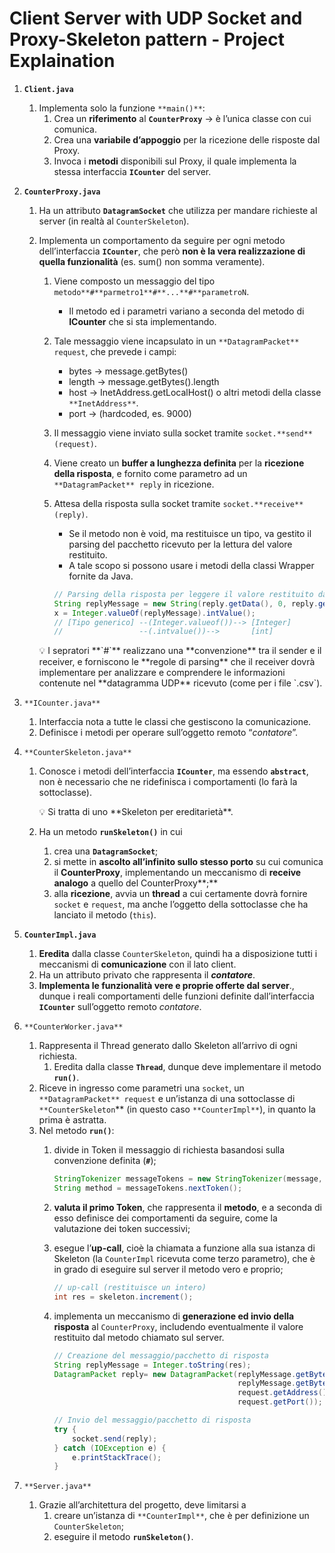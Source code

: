 # Client Server with UDP Socket and Proxy-Skeleton pattern - Project Explaination
1. **`Client.java`**
    1. Implementa solo la funzione `**main()**`:
        1. Crea un **riferimento** al **`CounterProxy`** → è l’unica classe con cui comunica.
        2. Crea una **variabile d’appoggio** per la ricezione delle risposte dal Proxy.
        3. Invoca i **metodi** disponibili sul Proxy, il quale implementa la stessa interfaccia **`ICounter`** del server.
2. **`CounterProxy.java`**
    1. Ha un attributo **`DatagramSocket`** che utilizza per mandare richieste al server (in realtà al `CounterSkeleton`).
    2. Implementa un comportamento da seguire per ogni metodo dell’interfaccia **`ICounter`**, che però **non è la vera realizzazione di quella funzionalità** (es. sum() non somma veramente).
        1. Viene composto un messaggio del tipo `metodo**#**parmetro1**#**...**#**parametroN`.
            - Il metodo ed i parametri variano a seconda del metodo di **ICounter** che si sta implementando.
        2. Tale messaggio viene incapsulato in un `**DatagramPacket** request`, che prevede i campi:
            - bytes → message.getBytes()
            - length → message.getBytes().length
            - host → InetAddress.getLocalHost() o altri metodi della classe `**InetAddress**`.
            - port → (hardcoded, es. 9000)
        3. Il messaggio viene inviato sulla socket tramite `socket.**send**(request)`.
        4. Viene creato un **buffer a lunghezza definita** per la **ricezione della risposta**, e fornito come parametro ad un `**DatagramPacket** reply` in ricezione.
        5. Attesa della risposta sulla socket tramite `socket.**receive**(reply)`.
            - Se il metodo non è void, ma restituisce un tipo, va gestito il parsing del pacchetto ricevuto per la lettura del valore restituito.
            - A tale scopo si possono usare i metodi della classi Wrapper fornite da Java.
            
            ```java
            // Parsing della risposta per leggere il valore restituito dal metodo
            String replyMessage = new String(reply.getData(), 0, reply.getLength());
            x = Integer.valueOf(replyMessage).intValue();
            // [Tipo generico] --(Integer.valueof())--> [Integer]
            //                 --(.intvalue())-->       [int]
            ```
            
        
        <aside>
        💡 I sepratori **`#`** realizzano una **convenzione** tra il sender e il receiver, e forniscono le **regole di parsing** che il receiver dovrà implementare per analizzare e comprendere le informazioni contenute nel **datagramma UDP** ricevuto (come per i file `.csv`).
        
        </aside>
        
3. `**ICounter.java**`
    1. Interfaccia nota a tutte le classi che gestiscono la comunicazione.
    2. Definisce i metodi per operare sull’oggetto remoto “*contatore*”.
4. `**CounterSkeleton.java**`
    1. Conosce i metodi dell’interfaccia **`ICounter`**, ma essendo **`abstract`**, non è necessario che ne ridefinisca i comportamenti (lo farà la sottoclasse).
        
        <aside>
        💡 Si tratta di uno **Skeleton per ereditarietà**.
        
        </aside>
        
    2. Ha un metodo **`runSkeleton()`** in cui
        1. crea una **`DatagramSocket`**;
        2. si mette in **ascolto all’infinito sullo stesso porto** su cui comunica il **CounterProxy**, implementando un meccanismo di **receive analogo** a quello del CounterProxy**;**
        3. alla **ricezione**, avvia un **thread** a cui certamente dovrà fornire `socket` e `request`, ma anche l’oggetto della sottoclasse che ha lanciato il metodo (`this`).
5. **`CounterImpl.java`**
    1. **Eredita** dalla classe `CounterSkeleton`, quindi ha a disposizione tutti i meccanismi di **comunicazione** con il lato client.
    2. Ha un attributo privato che rappresenta il ***contatore***.
    3. **Implementa le funzionalità vere e proprie offerte dal server**., dunque i reali comportamenti delle funzioni definite dall’interfaccia **`ICounter`** sull’oggetto remoto *contatore*.
6. `**CounterWorker.java**`
    1. Rappresenta il Thread generato dallo Skeleton all’arrivo di ogni richiesta.
        1. Eredita dalla classe **`Thread`**, dunque deve implementare il metodo **`run()`**.
    2. Riceve in ingresso come parametri una `socket`, un `**DatagramPacket** request` e un’istanza di una sottoclasse di `**CounterSkeleton`** (in questo caso `**CounterImpl**`), in quanto la prima è astratta.
    3. Nel metodo **`run()`**:
        1. divide in Token il messaggio di richiesta basandosi sulla convenzione definita (**`#`**);
            
            ```java
            StringTokenizer messageTokens = new StringTokenizer(message, "#");
            String method = messageTokens.nextToken();
            ```
            
        2. **valuta il primo Token**, che rappresenta il **metodo**, e a seconda di esso definisce dei comportamenti da seguire, come la valutazione dei token successivi;
        3. esegue l’**up-call**, cioè la chiamata a funzione alla sua istanza di Skeleton (la `CounterImpl` ricevuta come terzo parametro), che è in grado di eseguire sul server il metodo vero e proprio;
            
            ```java
            // up-call (restituisce un intero)
            int res = skeleton.increment();
            ```
            
        4. implementa un meccanismo di **generazione ed invio della risposta** al `CounterProxy`, includendo eventualmente il valore restituito dal metodo chiamato sul server.
            
            ```java
            // Creazione del messaggio/pacchetto di risposta
            String replyMessage = Integer.toString(res);
            DatagramPacket reply= new DatagramPacket(replyMessage.getBytes(),
                                                     replyMessage.getBytes().length,
                                                     request.getAddress(),
                                                     request.getPort());
            
            // Invio del messaggio/pacchetto di risposta
            try {
                socket.send(reply);
            } catch (IOException e) {
                e.printStackTrace();
            }
            ```
            
7. `**Server.java**`
    1. Grazie all’architettura del progetto, deve limitarsi a
        1. creare un’istanza di `**CounterImpl**`, che è per definizione un `CounterSkeleton`;
        2. eseguire il metodo **`runSkeleton()`**.

